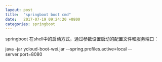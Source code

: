 ```yaml
---
layout: post
title:  "springboot boot cmd"
date:   2017-07-19 09:24:20 +0800
categories: springboot
---
```

springboot 在shell中的启动方式，通过参数设置启动的配置文件和服务端口：

java -jar ycloud-boot-wei.jar --spring.profiles.active=local --server.port=8080